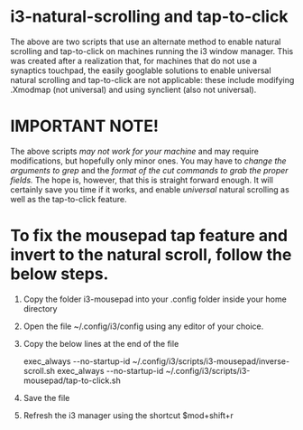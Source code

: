 # i3-natural-scrolling and tap-to-click
The above are two scripts that use an alternate method to enable natural scrolling and tap-to-click on machines running the i3 window manager. This was created after a realization that, for machines that do not use a synaptics touchpad, the easily googlable solutions to enable universal natural scrolling and tap-to-click are not applicable: these include modifying .Xmodmap (not universal) and using synclient (also not universal). 

# IMPORTANT NOTE!
The above scripts *may not work for your machine* and may require modifications, but hopefully only minor ones. You may have to _change the arguments to grep_ and the _format of the cut commands to grab the proper fields._ The hope is, however, that this is straight forward enough. It will certainly save you time if it works, and enable *universal* natural scrolling as well as the tap-to-click feature.

# To fix the mousepad tap feature and invert to the natural scroll, follow the below steps.

1. Copy the folder i3-mousepad into your .config folder inside your home directory
2. Open the file ~/.config/i3/config using any editor of your choice.
3. Copy the below lines at the end of the file 

	exec_always --no-startup-id ~/.config/i3/scripts/i3-mousepad/inverse-scroll.sh
	exec_always --no-startup-id ~/.config/i3/scripts/i3-mousepad/tap-to-click.sh	

4. Save the file
5. Refresh the i3 manager using the shortcut $mod+shift+r 
